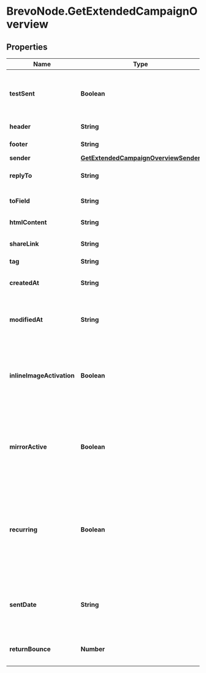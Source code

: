 # BrevoNode.GetExtendedCampaignOverview

## Properties
Name | Type | Description | Notes
------------ | ------------- | ------------- | -------------
**testSent** | **Boolean** | Retrieved the status of test email sending. (true=Test email has been sent  false=Test email has not been sent) | 
**header** | **String** | Header of the campaign | 
**footer** | **String** | Footer of the campaign | 
**sender** | [**GetExtendedCampaignOverviewSender**](GetExtendedCampaignOverviewSender.md) |  | 
**replyTo** | **String** | Email defined as the \"Reply to\" of the campaign | 
**toField** | **String** | Customisation of the \"to\" field of the campaign | [optional] 
**htmlContent** | **String** | HTML content of the campaign | 
**shareLink** | **String** | Link to share the campaign on social medias | [optional] 
**tag** | **String** | Tag of the campaign | [optional] 
**createdAt** | **String** | Creation UTC date-time of the campaign (YYYY-MM-DDTHH:mm:ss.SSSZ) | 
**modifiedAt** | **String** | UTC date-time of last modification of the campaign (YYYY-MM-DDTHH:mm:ss.SSSZ) | 
**inlineImageActivation** | **Boolean** | Status of inline image. inlineImageActivation = false means image can’t be embedded, & inlineImageActivation = true means image can be embedded, in the email. | [optional] 
**mirrorActive** | **Boolean** | Status of mirror links in campaign. mirrorActive = false means mirror links are deactivated, & mirrorActive = true means mirror links are activated, in the campaign | [optional] 
**recurring** | **Boolean** | FOR TRIGGER ONLY ! Type of trigger campaign.recurring = false means contact can receive the same Trigger campaign only once, & recurring = true means contact can receive the same Trigger campaign several times | [optional] 
**sentDate** | **String** | Sent UTC date-time of the campaign (YYYY-MM-DDTHH:mm:ss.SSSZ). Only available if 'status' of the campaign is 'sent' | [optional] 
**returnBounce** | **Number** | Total number of non-delivered campaigns for a particular campaign id. | [optional] 



